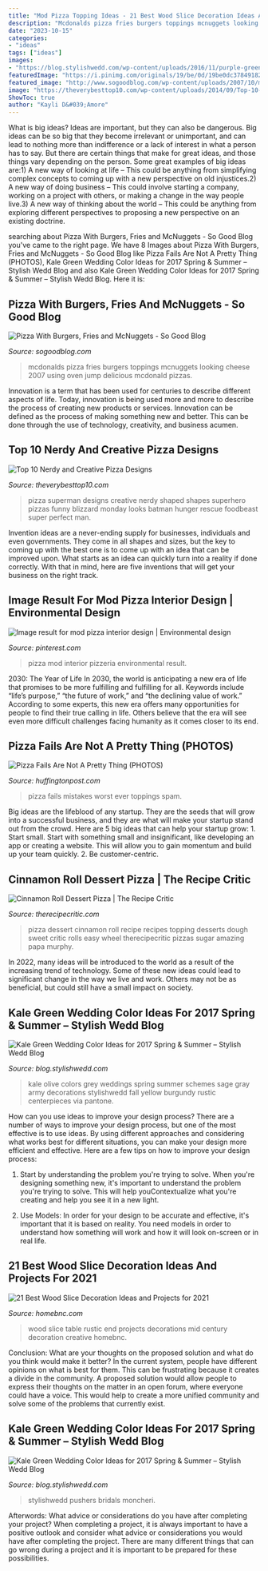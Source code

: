 ```yaml
---
title: "Mod Pizza Topping Ideas - 21 Best Wood Slice Decoration Ideas And Projects For 2021"
description: "Mcdonalds pizza fries burgers toppings mcnuggets looking cheese 2007 using oven jump delicious mcdonald pizzas"
date: "2023-10-15"
categories:
- "ideas"
tags: ["ideas"]
images:
- "https://blog.stylishwedd.com/wp-content/uploads/2016/11/purple-green-srping-wedding-color-inspiration-ideas.jpg"
featuredImage: "https://i.pinimg.com/originals/19/be/0d/19be0dc3784918272c4b85bf4157704f.jpg"
featured_image: "http://www.sogoodblog.com/wp-content/uploads/2007/10/mcdonalds-toppings1.jpg"
image: "https://theverybesttop10.com/wp-content/uploads/2014/09/Top-10-Creative-Pizza-Designs-3.jpg"
ShowToc: true
author: "Kayli D&#039;Amore"
---
```



What is big ideas?
Ideas are important, but they can also be dangerous. Big ideas can be so big that they become irrelevant or unimportant, and can lead to nothing more than indifference or a lack of interest in what a person has to say. But there are certain things that make for great ideas, and those things vary depending on the person. Some great examples of big ideas are:1) A new way of looking at life – This could be anything from simplifying complex concepts to coming up with a new perspective on old injustices.2) A new way of doing business – This could involve starting a company, working on a project with others, or making a change in the way people live.3) A new way of thinking about the world – This could be anything from exploring different perspectives to proposing a new perspective on an existing doctrine.

	

		
searching about Pizza With Burgers, Fries and McNuggets - So Good Blog you've came to the right page. We have 8 Images about Pizza With Burgers, Fries and McNuggets - So Good Blog like Pizza Fails Are Not A Pretty Thing (PHOTOS), Kale Green Wedding Color Ideas for 2017 Spring &amp; Summer – Stylish Wedd Blog and also Kale Green Wedding Color Ideas for 2017 Spring &amp; Summer – Stylish Wedd Blog. Here it is:
		
    
## Pizza With Burgers, Fries And McNuggets - So Good Blog

<img loading=lazy src="http://www.sogoodblog.com/wp-content/uploads/2007/10/mcdonalds-toppings1.jpg" onerror="this.onerror=null;this.src='https://tse3.mm.bing.net/th?id=OIP.jUvlm6D2QCIhFHEnN4P5WAHaFh&amp;pid=15.1';" alt="Pizza With Burgers, Fries and McNuggets - So Good Blog">

_Source: sogoodblog.com_

>mcdonalds pizza fries burgers toppings mcnuggets looking cheese 2007 using oven jump delicious mcdonald pizzas. 

	

Innovation is a term that has been used for centuries to describe different aspects of life. Today, innovation is being used more and more to describe the process of creating new products or services. Innovation can be defined as the process of making something new and better. This can be done through the use of technology, creativity, and business acumen.

    
## Top 10 Nerdy And Creative Pizza Designs

<img loading=lazy src="https://theverybesttop10.com/wp-content/uploads/2014/09/Top-10-Creative-Pizza-Designs-3.jpg" onerror="this.onerror=null;this.src='https://tse2.mm.bing.net/th?id=OIP.Tif-F6ffDQ2aAEpbNGSzOAHaFI&amp;pid=15.1';" alt="Top 10 Nerdy and Creative Pizza Designs">

_Source: theverybesttop10.com_

>pizza superman designs creative nerdy shaped shapes superhero pizzas funny blizzard monday looks batman hunger rescue foodbeast super perfect man. 

	

Invention ideas are a never-ending supply for businesses, individuals and even governments. They come in all shapes and sizes, but the key to coming up with the best one is to come up with an idea that can be improved upon. What starts as an idea can quickly turn into a reality if done correctly. With that in mind, here are five inventions that will get your business on the right track.

    
## Image Result For Mod Pizza Interior Design | Environmental Design

<img loading=lazy src="https://i.pinimg.com/originals/19/be/0d/19be0dc3784918272c4b85bf4157704f.jpg" onerror="this.onerror=null;this.src='https://tse2.mm.bing.net/th?id=OIP.qIEugYkEyTdXviSskNrXMQHaE8&amp;pid=15.1';" alt="Image result for mod pizza interior design | Environmental design">

_Source: pinterest.com_

>pizza mod interior pizzeria environmental result. 

	

2030: The Year of Life
In 2030, the world is anticipating a new era of life that promises to be more fulfilling and fulfilling for all. Keywords include “life’s purpose,” “the future of work,” and “the declining value of work.” According to some experts, this new era offers many opportunities for people to find their true calling in life. Others believe that the era will see even more difficult challenges facing humanity as it comes closer to its end.

    
## Pizza Fails Are Not A Pretty Thing (PHOTOS)

<img loading=lazy src="http://i.huffpost.com/gen/1191833/thumbs/o-PIZZA-FAILS-BURNT-MISTAKES-facebook.jpg" onerror="this.onerror=null;this.src='https://tse3.mm.bing.net/th?id=OIP.Al5_f-RRBuJDAprwbPEy0QHaE8&amp;pid=15.1';" alt="Pizza Fails Are Not A Pretty Thing (PHOTOS)">

_Source: huffingtonpost.com_

>pizza fails mistakes worst ever toppings spam. 

	

Big ideas are the lifeblood of any startup. They are the seeds that will grow into a successful business, and they are what will make your startup stand out from the crowd. Here are 5 big ideas that can help your startup grow: 1. Start small. Start with something small and insignificant, like developing an app or creating a website. This will allow you to gain momentum and build up your team quickly. 2. Be customer-centric.

    
## Cinnamon Roll Dessert Pizza | The Recipe Critic

<img loading=lazy src="https://therecipecritic.com/wp-content/uploads/2015/02/cinnamonrollpizza3-650x975.jpg" onerror="this.onerror=null;this.src='https://tse1.mm.bing.net/th?id=OIP.faBqCrV1QoR7zeReNf-CUAHaLH&amp;pid=15.1';" alt="Cinnamon Roll Dessert Pizza | The Recipe Critic">

_Source: therecipecritic.com_

>pizza dessert cinnamon roll recipe recipes topping desserts dough sweet critic rolls easy wheel therecipecritic pizzas sugar amazing papa murphy. 

	

In 2022, many ideas will be introduced to the world as a result of the increasing trend of technology. Some of these new ideas could lead to significant change in the way we live and work. Others may not be as beneficial, but could still have a small impact on society.

    
## Kale Green Wedding Color Ideas For 2017 Spring &amp; Summer – Stylish Wedd Blog

<img loading=lazy src="http://blog.stylishwedd.com/wp-content/uploads/2016/11/kaleolive-green-and-grey-wedding-ideas-for-2017.jpg" onerror="this.onerror=null;this.src='https://tse3.mm.bing.net/th?id=OIP.1SJjc0JiO7_ptKwVP_K34QHaPV&amp;pid=15.1';" alt="Kale Green Wedding Color Ideas for 2017 Spring &amp; Summer – Stylish Wedd Blog">

_Source: blog.stylishwedd.com_

>kale olive colors grey weddings spring summer schemes sage gray army decorations stylishwedd fall yellow burgundy rustic centerpieces via pantone. 

	

How can you use ideas to improve your design process?
There are a number of ways to improve your design process, but one of the most effective is to use ideas. By using different approaches and considering what works best for different situations, you can make your design more efficient and effective. Here are a few tips on how to improve your design process:
1. Start by understanding the problem you're trying to solve. When you're designing something new, it's important to understand the problem you're trying to solve. This will help youContextualize what you're creating and help you see it in a new light.

2. Use Models: In order for your design to be accurate and effective, it's important that it is based on reality. You need models in order to understand how something will work and how it will look on-screen or in real life.

    
## 21 Best Wood Slice Decoration Ideas And Projects For 2021

<img loading=lazy src="https://homebnc.com/homeimg/2019/01/03-wood-slice-decorations-ideas-homebnc.jpg" onerror="this.onerror=null;this.src='https://tse3.mm.bing.net/th?id=OIP.Tb2H6B40Hp4eIuCYv5QEGQHaKg&amp;pid=15.1';" alt="21 Best Wood Slice Decoration Ideas and Projects for 2021">

_Source: homebnc.com_

>wood slice table rustic end projects decorations mid century decoration creative homebnc. 

	

Conclusion: What are your thoughts on the proposed solution and what do you think would make it better?
In the current system, people have different opinions on what is best for them. This can be frustrating because it creates a divide in the community. A proposed solution would allow people to express their thoughts on the matter in an open forum, where everyone could have a voice. This would help to create a more unified community and solve some of the problems that currently exist.

    
## Kale Green Wedding Color Ideas For 2017 Spring &amp; Summer – Stylish Wedd Blog

<img loading=lazy src="https://blog.stylishwedd.com/wp-content/uploads/2016/11/purple-green-srping-wedding-color-inspiration-ideas.jpg" onerror="this.onerror=null;this.src='https://tse2.mm.bing.net/th?id=OIP.hFvjws61gbij5Jaa7r6aEAHaRS&amp;pid=15.1';" alt="Kale Green Wedding Color Ideas for 2017 Spring &amp; Summer – Stylish Wedd Blog">

_Source: blog.stylishwedd.com_

>stylishwedd pushers bridals moncheri. 

	

Afterwords: What advice or considerations do you have after completing your project?
When completing a project, it is always important to have a positive outlook and consider what advice or considerations you would have after completing the project. There are many different things that can go wrong during a project and it is important to be prepared for these possibilities.

